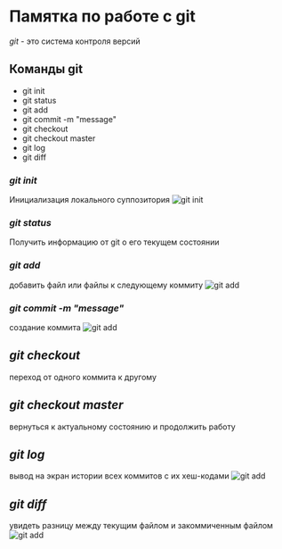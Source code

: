 # Памятка по работе с git
*git* - это система контроля версий
## Команды git
* git init
* git status
* git add
* git commit -m "message"
* git checkout
* git checkout master
* git log
* git diff
### *git init* 
Инициализация локального суппозитория
![git init](git_init.jpg)
### *git status*
Получить информацию от git о его текущем состоянии
### *git add*
добавить файл или файлы к следующему коммиту
![git add](git_add.jpg)
### *git commit -m "message"*
создание коммита
![git add](git_commit.jpg)
## *git checkout*
переход от одного коммита к другому
## *git checkout master*
вернуться к актуальному состоянию и продолжить работу
## *git log*
вывод на экран истории всех коммитов с их хеш-кодами
![git add](git_log.jpg)
## *git diff*
увидеть разницу между текущим файлом и закоммиченным файлом
![git add](git_diff.jpg)
